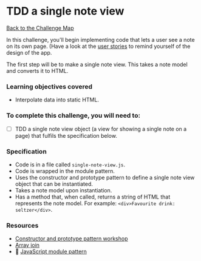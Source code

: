 # TDD a single note view

[Back to the Challenge Map](00_challenge_track.md)

In this challenge, you'll begin implementing code that lets a user see a note on its own page. (Have a look at the [user stories](notes_app_user_stories.md) to remind yourself of the design of the app.

The first step will be to make a single note view.  This takes a note model and converts it to HTML.

### Learning objectives covered

- Interpolate data into static HTML.

### To complete this challenge, you will need to:

- [ ] TDD a single note view object (a view for showing a single note on a page) that fulfils the specification below.

### Specification

- Code is in a file called `single-note-view.js`.
- Code is wrapped in the module pattern.
- Uses the constructor and prototype pattern to define a single note view object that can be instantiated.
- Takes a note model upon instantiation.
- Has a method that, when called, returns a string of HTML that represents the note model.  For example: `<div>Favourite drink: seltzer</div>`.

### Resources

- [Constructor and prototype pattern workshop](https://github.com/maryrosecook/constructor-and-prototype-pattern-workshop)
- [Array join](https://developer.mozilla.org/en/docs/Web/JavaScript/Reference/Global_Objects/Array/join)
- :pill: [JavaScript module pattern](https://github.com/makersacademy/course/blob/master/pills/javascript_module_pattern.md)
